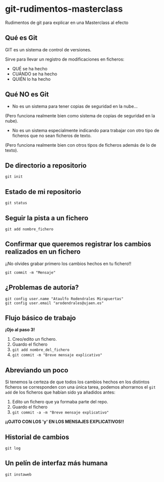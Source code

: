 # git-rudimentos-masterclass
Rudimentos de git para explicar en una Masterclass al efecto

## Qué es Git
GIT es un sistema de control de versiones.

Sirve para llevar un registro de modificaciones en ficheros: 

* QUÉ se ha hecho
* CUÁNDO se ha hecho
* QUIÉN lo ha hecho

## Qué NO es Git

* No es un sistema para tener copias de seguridad en la nube... 

(Pero funciona realmente bien como sistema de copias de seguridad en la nube).
* No es un sistema especialmente indicando para trabajar con otro tipo de ficheros que no sean ficheros de texto.

(Pero funciona realmente bien con otros tipos de ficheros además de lo de texto).
  

## De directorio a repositorio
```
git init
```

## Estado de mi repositorio
```
git status
```

## Seguir la pista a un fichero
```
git add nombre_fichero
```

## Confirmar que queremos registrar los cambios realizados en un fichero
¡¡No olvides grabar primero los cambios hechos en tu fichero!!

```
git commit -m "Mensaje"
```
## ¿Problemas de autoría?
```
git config user.name "Ataulfo Rodendrales Mirapuertas"
git config user.email "arodendrales@ujaen.es"
```
## Flujo básico de trabajo
**¡Ojo al paso 3!**

1. Creo/edito un fichero.
2. Guardo el fichero
3. `git add nombre_del_fichero`
4. `git commit -m "Breve mensaje explicativo"`

## Abreviando un poco
Si tenemos la certeza de que todos los cambios hechos en los distintos ficheros se corresponden con una única tarea, podemos ahorrarnos el `git add` de los ficheros que habían sido ya añadidos antes:

1. Edito un fichero que ya formaba parte del repo.
2. Guardo el fichero
3. `git commit -a -m "Breve mensaje explicativo"`

**¡¡OJITO CON LOS 'y' EN LOS MENSAJES EXPLICATIVOS!!**

## Historial de cambios
```
git log
```

## Un pelín de interfaz más humana
```
git instaweb
```





